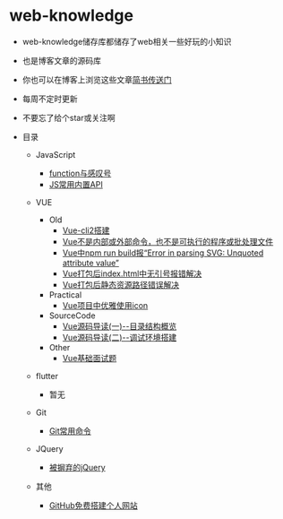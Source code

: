 # web-knowledge


- web-knowledge储存库都储存了web相关一些好玩的小知识

- 也是博客文章的源码库

- 你也可以在博客上浏览这些文章[简书传送门](https://www.jianshu.com/u/fe7819267ca1)

- 每周不定时更新

- 不要忘了给个star或关注啊

- 目录

  - JavaScript

    - [function与感叹号](./javascript/function&!.md)
    - [JS常用内置API](./javascript/JSAPI.md)
  - VUE
    - Old
      - [Vue-cli2搭建](./vue/vue-cli.md)
      - [Vue不是内部或外部命令，也不是可执行的程序或批处理文件](./vue/vue不是内部或外部命令，也不是可执行的程序或批处理文件.md)
      - [Vue中npm run build报“Error in parsing SVG: Unquoted attribute value”](https://github.com/isboyjc/web-knowledge/blob/master/vue/Error%20in%20parsing%20SVG%20Unquoted%20attribute%20value.md)
      - [Vue打包后index.html中无引号报错解决](./vue/Vue打包后index.html中无引号.md)
      - [Vue打包后静态资源路径错误解决](./vue/Vue打包后静态资源路径错误.md)
    - Practical
      - [Vue项目中优雅使用icon](./vue/Vue项目中优雅使用icon.md)
    - SourceCode
      - [Vue源码导读(一)--目录结构概览](./vue/Vue源码系列/Vue源码导读(一)--目录结构概览.md)
      - [Vue源码导读(二)--调试环境搭建](./vue/Vue源码系列/Vue源码导读(二)--调试环境搭建.md)
    - Other
      - [Vue基础面试题](./vue/Vue基础面试题.md)
  - flutter
    - 暂无
  - Git

    - [Git常用命令](./git/git.md)
  - JQuery
    - [被摒弃的jQuery](./jquery/Rejected-jquery.md)
  - 其他

    - [GitHub免费搭建个人网站](./else/Website-construction.md)

